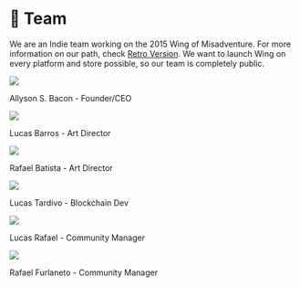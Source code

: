 # 🤖 Team

We are an Indie team working on the 2015 Wing of Misadventure. For more information on our path, check [Retro Version](retro-version.md). We want to launch Wing on every platform and store possible, so our team is completely public.

![](<.gitbook/assets/Allyson - FounderCEO.png>)

Allyson S. Bacon - Founder/CEO

![](<.gitbook/assets/Lucas Barros - Art Director.png>)

Lucas Barros - Art Director

![](<.gitbook/assets/Rafael Batista - Art Director.png>)

Rafael Batista - Art Director

![](<.gitbook/assets/Lucas Tardivo - Blockchain Dev.png>)

Lucas Tardivo - Blockchain Dev

![](<.gitbook/assets/Lucas Rafael - Community Manager.png>)

Lucas Rafael - Community Manager

![](<.gitbook/assets/Rafael Furlaneto - Community Manager.png>)

Rafael Furlaneto - Community Manager
